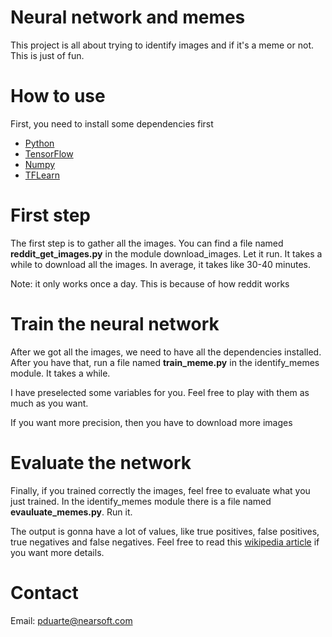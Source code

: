 # Neural network and memes

This project is all about trying to identify images and if it's a meme or not. This is just of fun. 
  
# How to use

First, you need to install some dependencies first

- [Python](https://www.python.org/downloads/)
- [TensorFlow](https://www.tensorflow.org/install/)
- [Numpy](https://docs.scipy.org/doc/numpy/user/install.html)
- [TFLearn](http://tflearn.org/installation/)

# First step

The first step is to gather all the images. You can find a file named **reddit_get_images.py** in the module download_images. Let it run. It takes a while to download all the images. In average, it takes like 30-40 minutes.

Note: it only works once a day. This is because of how reddit works

# Train the neural network

After we got all the images, we need to have all the dependencies installed. After you have that, run a file named **train_meme.py** in the identify_memes module. It takes a while. 

I have preselected some variables for you. Feel free to play with them as much as you want. 

If you want more precision, then you have to download more images

# Evaluate the network

Finally, if you trained correctly the images, feel free to evaluate what you just trained. In the identify_memes module there is a file named **evauluate_memes.py**. Run it. 

The output is gonna have a lot of values, like true positives, false positives, true negatives and false negatives. Feel free to read this [wikipedia article](https://en.wikipedia.org/wiki/Precision_and_recall) if you want more details.

# Contact

Email: pduarte@nearsoft.com